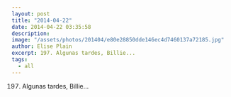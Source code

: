 ```yaml
---
layout: post
title: "2014-04-22"
date: 2014-04-22 03:35:58
description: 
image: "/assets/photos/201404/e80e28850dde146ec4d7460137a72185.jpg"
author: Elise Plain
excerpt: 197. Algunas tardes, Billie...
tags: 
  - all
---
```


197. Algunas tardes, Billie...
<p></p>
